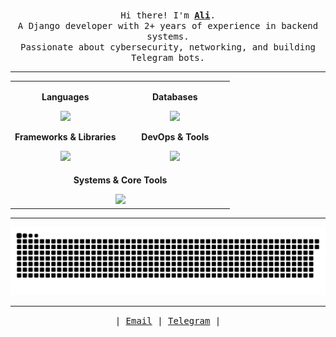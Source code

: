 <p align="center">
  <br><samp>
    Hi there! I'm <b><a target="_blank" href="https://github.com/Alihtt">Ali</a></b>.
    <br>A Django developer with 2+ years of experience in backend systems.<br>
    Passionate about cybersecurity, networking, and building Telegram bots.<br>
  </samp>
</p>

---

<table align="center">
  <tr>
    <td align="center" width="50%">
      <p><b>Languages</b></p>
      <img src="https://skillicons.dev/icons?i=python,html,css,markdown" />
      <p><b>Frameworks & Libraries</b></p>
      <img src="https://skillicons.dev/icons?i=django,tailwind,htmx,alpinejs" />
    </td>
    <td align="center" width="50%">
      <p><b>Databases</b></p>
      <img src="https://skillicons.dev/icons?i=postgresql,mysql,mongodb,redis" />
      <p><b>DevOps & Tools</b></p>
      <img src="https://skillicons.dev/icons?i=docker,rabbitmq,nginx,sentry,postman" />
    </td>
  </tr>
  <tr>
    <td align="center" colspan="2">
      <p><b>Systems & Core Tools</b></p>
      <img src="https://skillicons.dev/icons?i=linux,arch,ubuntu,vim,git,github,githubactions" />
    </td>
  </tr>
</table>

---

<div align="center">
  <img src="https://raw.githubusercontent.com/Alihtt/Alihtt/output/snake.svg" alt="Snake animation" />
</div>

---

<p align="center">
  <samp>
    | <a href="mailto:aliht.workspace@gmail.com">Email</a> 
    | <a href="https://t.me/al_iht">Telegram</a> |
  </samp>
</p>
